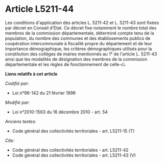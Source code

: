# Article L5211-44

Les conditions d'application des articles L. 5211-42 et L. 5211-43 sont fixées par décret en Conseil d'Etat. Ce décret fixe
notamment le nombre total des membres de la commission départementale, déterminé compte tenu de la population, du nombre des
communes et des établissements publics de coopération intercommunale à fiscalité propre du département et de leur importance
démographique, les critères démographiques utilisés pour la constitution des collèges de maires mentionnés au 1° de l'article
L. 5211-43 ainsi que les modalités de désignation des membres de la commission départementale et les règles de fonctionnement
de celle-ci.

**Liens relatifs à cet article**

_Codifié par_:

  - Loi n°96-142 du 21 février 1996

_Modifié par_:

  - Loi n°2010-1563 du 16 décembre 2010 - art. 54

_Anciens textes_:

  - Code général des collectivités territoriales - art. L5211-15 (T)

_Cite_:

  - Code général des collectivités territoriales - art. L5211-42
  - Code général des collectivités territoriales - art. L5211-43 (V)
